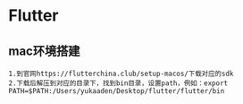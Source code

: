  # Flutter
 
 ## mac环境搭建
    1.到官网https://flutterchina.club/setup-macos/下载对应的sdk
    2.下载后解压到对应的目录下，找到bin目录，设置path，例如：export PATH=$PATH:/Users/yukaaden/Desktop/flutter/flutter/bin